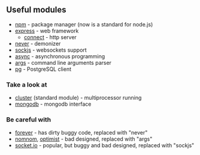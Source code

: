 ## Useful modules

* [npm](http://npmjs.org/) - package manager (now is a standard for node.js)
* [express](http://expressjs.com/) - web framework
    * [connect](http://www.senchalabs.org/connect/) - http server
* [never](https://github.com/dimsmol/never) - demonizer
* [sockjs](http://sockjs.org) - websockets support
* [async](https://github.com/caolan/async) - asynchronous programming
* [args](https://github.com/dimsmol/args) - command line arguments parser
* [pg](https://github.com/brianc/node-postgres) - PostgreSQL client

### Take a look at

* [cluster](http://nodejs.org/api/cluster.html) (standard module) - multiprocessor running
* [mongodb](https://github.com/mongodb/node-mongodb-native) - mongodb interface

### Be careful with

* [forever](https://github.com/nodejitsu/forever) - has dirty buggy code, replaced with "never"
* [nomnom](https://github.com/harthur/nomnom), [optimist](https://github.com/substack/node-optimist) - bad designed, replaced with "args"
* [socket.io](http://socket.io/) - popular, but buggy and bad designed, replaced with "sockjs"
